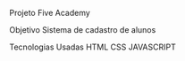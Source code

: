 Projeto Five Academy 

Objetivo
Sistema de cadastro de alunos

Tecnologias Usadas
HTML
CSS
JAVASCRIPT

